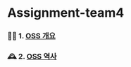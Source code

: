 # Assignment-team4  

### 🤷‍♀️ 1. [OSS 개요](https://github.com/dmiraeteam4/Assignment-team4/blob/main/oss%20%EA%B0%9C%EC%9A%94.md)  
### 🕰 2. [OSS 역사](https://github.com/dmiraeteam4/Assignment-team4/blob/main/OSS%EC%97%AD%EC%82%AC.md)
